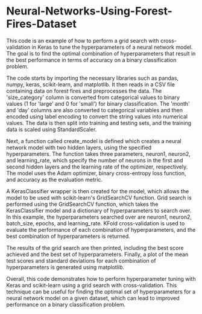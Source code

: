 # Neural-Networks-Using-Forest-Fires-Dataset
This code is an example of how to perform a grid search with cross-validation in Keras to tune the hyperparameters of a neural network model. The goal is to find the optimal combination of hyperparameters that result in the best performance in terms of accuracy on a binary classification problem.

The code starts by importing the necessary libraries such as pandas, numpy, keras, scikit-learn, and matplotlib. It then reads in a CSV file containing data on forest fires and preprocesses the data. The 'size_category' column is converted from categorical values to binary values (1 for 'large' and 0 for 'small') for binary classification. The 'month' and 'day' columns are also converted to categorical variables and then encoded using label encoding to convert the string values into numerical values. The data is then split into training and testing sets, and the training data is scaled using StandardScaler.

Next, a function called create_model is defined which creates a neural network model with two hidden layers, using the specified hyperparameters. The function takes three parameters, neuron1, neuron2, and learning_rate, which specify the number of neurons in the first and second hidden layers and the learning rate of the optimizer, respectively. The model uses the Adam optimizer, binary cross-entropy loss function, and accuracy as the evaluation metric.

A KerasClassifier wrapper is then created for the model, which allows the model to be used with scikit-learn's GridSearchCV function. Grid search is performed using the GridSearchCV function, which takes the KerasClassifier model and a dictionary of hyperparameters to search over. In this example, the hyperparameters searched over are neuron1, neuron2, batch_size, epochs, and learning_rate. KFold cross-validation is used to evaluate the performance of each combination of hyperparameters, and the best combination of hyperparameters is returned.

The results of the grid search are then printed, including the best score achieved and the best set of hyperparameters. Finally, a plot of the mean test scores and standard deviations for each combination of hyperparameters is generated using matplotlib.

Overall, this code demonstrates how to perform hyperparameter tuning with Keras and scikit-learn using a grid search with cross-validation. This technique can be useful for finding the optimal set of hyperparameters for a neural network model on a given dataset, which can lead to improved performance on a binary classification problem.
